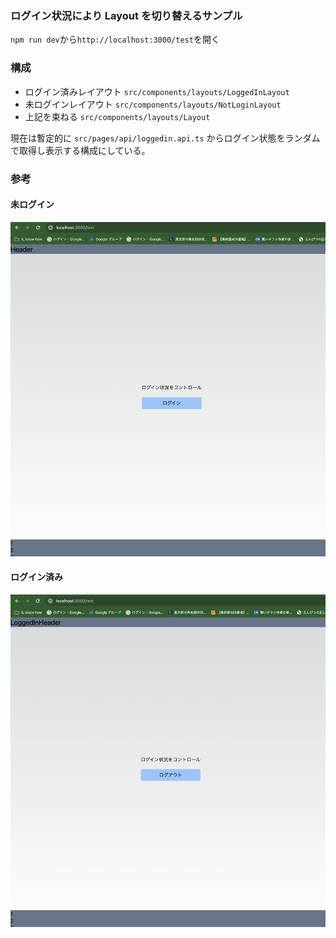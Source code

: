 ### ログイン状況により Layout を切り替えるサンプル

`npm run dev`から`http://localhost:3000/test`を開く

### 構成

- ログイン済みレイアウト `src/components/layouts/LoggedInLayout`
- 未ログインレイアウト `src/components/layouts/NotLoginLayout`
- 上記を束ねる `src/components/layouts/Layout`

現在は暫定的に `src/pages/api/loggedin.api.ts` からログイン状態をランダムで取得し表示する構成にしている。

### 参考

#### 未ログイン

![未ログイン](document/images/screen-shot20240410.png)

#### ログイン済み

![ログイン済み](document/images/screen-shot20240410_2.png)
